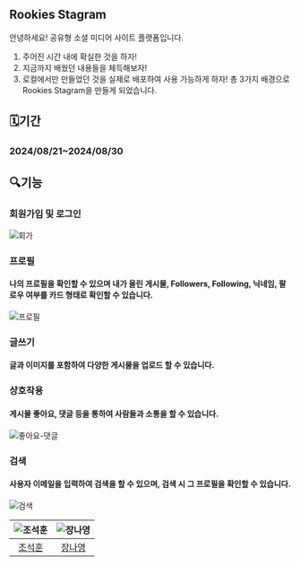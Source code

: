 ## Rookies Stagram

안녕하세요! 공유형 소셜 미디어 사이트 플랫폼입니다.
1. 주어진 시간 내에 확실한 것을 하자!
2. 지금까지 배웠던 내용들을 체득해보자!
3. 로컬에서만 만들었던 것을 실제로 배포하여 사용 가능하게 하자!
총 3가지 배경으로 Rookies Stagram을 만들게 되었습니다.

## 🗓️기간
### 2024/08/21~2024/08/30

## 🔍기능
### 회원가입 및 로그인
![회가](https://github.com/user-attachments/assets/22349ef7-42a7-4067-a823-38f3962bfdb4)

### 프로필
#### 나의 프로필을 확인할 수 있으며 내가 올린 게시물, Followers, Following, 닉네임, 팔로우 여부를 카드 형태로 확인할 수 있습니다.
![프로필](https://github.com/user-attachments/assets/eaa4ed7d-f554-4db2-a221-1567b9532c8e)

### 글쓰기
#### 글과 이미지를 포함하여 다양한 게시물을 업로드 할 수 있습니다.

### 상호작용
#### 게시물 좋아요, 댓글 등을 통하여 사람들과 소통을 할 수 있습니다.
![좋아요-댓글](https://github.com/user-attachments/assets/2e85d5bb-93dc-4bff-a109-aa04e687749d)

### 검색
#### 사용자 이메일을 입력하여 검색을 할 수 있으며, 검색 시 그 프로필을 확인할 수 있습니다.
![검색](https://github.com/user-attachments/assets/4c286e30-e852-454b-8a0e-4792d96a1232)


| ![조석훈](https://avatars.githubusercontent.com/u/48306840?v=4) | ![장나영](https://avatars.githubusercontent.com/u/112605030?v=4) | 
| :-------------------------------------------------------------: | :-------------------------------------------------------------: |
|             [조석훈](https://github.com/mgs06380)              |              [장나영](https://github.com/skdod2453)               | 

